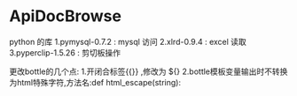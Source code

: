 # ApiDocBrowse

python 的库
1.pymysql-0.7.2     : mysql 访问
2.xlrd-0.9.4        : excel 读取
3.pyperclip-1.5.26  : 剪切板操作

更改bottle的几个点:
1.开闭合标签{{}} ,修改为 ${}
2.bottle模板变量输出时不转换为html特殊字符,方法名:def html_escape(string):






  
    